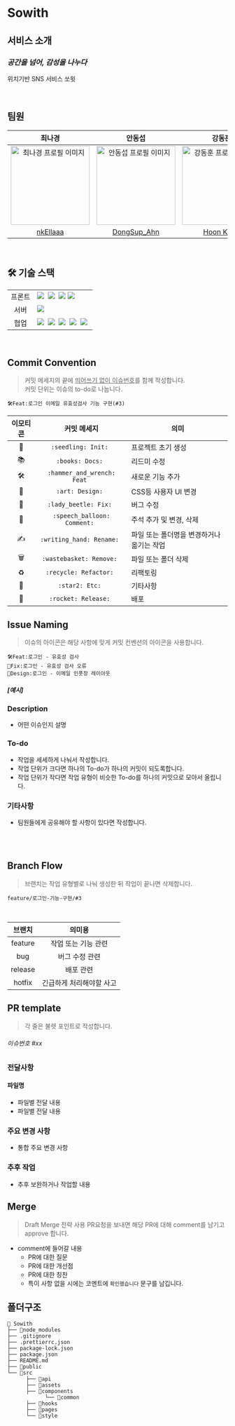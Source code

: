 # Sowith

## 서비스 소개
### <i>공간을 넘어, 감성을 나누다</i>

위치기반 SNS 서비스 쏘윗

<br>

## 팀원
|최나경|안동섭|강동훈|
| :---: | :---: | :---: |
| <img width="180" alt="최나경 프로필 이미지" src="https://github.com/FRONTENDSCHOOL5/final-10-Goodi/assets/97887376/c429a5b2-80fa-4c92-9898-cfea2faa4eb5"> | <img width="180"  alt="안동섭 프로필 이미지" src="https://avatars.githubusercontent.com/u/96939334?s=400&u=6a4e635ccb574702b10b9464ce61bba61abefc72&v=4"> | <img width="180" alt="강동훈 프로필 이미지" src="https://github.com/starcradle101/starcradle101/assets/113353436/6e446c31-88ac-48b6-b6e4-4760fece3520"> |
| [nkEllaaa](https://github.com/nkEllaaa) | [DongSup_Ahn](https://github.com/D-Sup) | [Hoon Kang](https://github.com/starcradle101) |

<br>

## 🛠️ 기술 스택

<table>
<tr>
 <td align="center">프론트</td>
 <td>
  <img src="https://img.shields.io/badge/TypeScript-3178C6?style=for-the-badge&logo=TypeScript&logoColor=white">&nbsp 
  <img src="https://img.shields.io/badge/React-61DAFB?style=for-the-badge&logo=React&logoColor=ffffff"/>&nbsp
   <img src="https://img.shields.io/badge/Recoil-3578E5?style=for-the-badge&logo=aws&logoColor=white"> 
  <img src="https://img.shields.io/badge/styled--components-DB7093?style=for-the-badge&logo=styled-components&logoColor=white"/>&nbsp 
 </td>
</tr>
<tr>
  <td align="center">서버</td>
  <td>
    <img src="https://img.shields.io/badge/Firebase-FFCA28?style=for-the-badge&logo=Firebase&logoColor=ffffff"/>&nbsp
  </td>
</tr>  
<tr>
 <td align="center">협업</td>
 <td>
    <img src="https://img.shields.io/badge/Git-F05032?style=for-the-badge&logo=Git&logoColor=white"/>&nbsp
    <img src="https://img.shields.io/badge/GitHub-181717?style=for-the-badge&logo=GitHub&logoColor=white"/>&nbsp 
    <img src="https://img.shields.io/badge/Notion-5a5d69?style=for-the-badge&logo=Notion&logoColor=white"/>&nbsp
    <img src="https://img.shields.io/badge/Discord-4263f5?style=for-the-badge&logo=Discord&logoColor=white"/>&nbsp 
    <img src="https://img.shields.io/badge/Figma-d90f42?style=for-the-badge&logo=Figma&logoColor=white"/>&nbsp  
 </td>
</tr>
</table>

<br>

## Commit Convention
> 커밋 메세지의 끝에 <u>띄어쓰기 없이 이슈번호</u>를 함께 작성합니다.<br>
> 커밋 단위는 이슈의 to-do로 나눕니다.

`🛠️Feat:로그인 이메일 유효성검사 기능 구현(#3)`
<br>

|이모티콘|커밋 메세지|의미|
|:---:|:---:|---|
|🌱|`:seedling: Init: `|프로젝트 초기 생성|
|📚|`:books: Docs: `|리드미 수정|
|🛠️|`:hammer_and_wrench: Feat `|새로운 기능 추가|
|🎨|`:art: Design: `|CSS등 사용자 UI 변경|
|🐞|`:lady_beetle: Fix: `|버그 수정|
|💬|`:speech_balloon: Comment: `|주석 추가 및 변경, 삭제|
|✍️|`:writing_hand: Rename: `|파일 또는 폴더명을 변경하거나 옮기는 작업|
|🗑️|`:wastebasket: Remove: `|파일 또는 폴더 삭제|
|♻️|`:recycle: Refactor: `|리팩토링|
|🌟|`:star2: Etc: `|기타사항|
|🚀|`:rocket: Release: `|배포|

## Issue Naming
> 이슈의 아이콘은 해당 사항에 맞게 커밋 컨벤션의 아이콘을 사용합니다.<br>

`🛠Feat:로그인 - 유효성 검사`<br>
`🐞Fix:로그인 - 유효성 검사 오류`<br>
`🎨Design:로그인 - 이메일 인풋창 레이아웃`<br>


##### [예시]
### Description
- 어떤 이슈인지 설명
### To-do
- 작업을 세세하게 나눠서 작성합니다.
- 작업 단위가 크다면 하나의 To-do가 하나의 커밋이 되도록합니다.
- 작업 단위가 작다면 작업 유형이 비슷한 To-do를 하나의 커밋으로 모아서 올립니다.
### 기타사항
- 팀원들에게 공유해야 할 사항이 있다면 작성합니다.
<br>
<br>

## Branch Flow
> 브랜치는 작업 유형별로 나눠 생성한 뒤 작업이 끝나면 삭제합니다.<br>

`feature/로그인-기능-구현/#3`

<br>

|브랜치|의미용|
|:---:|:---:|
|feature|작업 또는 기능 관련|
|bug|버그 수정 관련|
|release|배포 관련|
|hotfix|긴급하게 처리해야할 사고|

## PR template
> 각 줄은 불렛 포인트로 작성합니다.
###### 이슈번호 #xx
### 전달사항
#### 파일명
- 파일별 전달 내용
- 파일별 전달 내용
### 주요 변경 사항
- 통합 주요 변경 사항
### 추후 작업
- 추후 보완하거나 작업할 내용

## Merge
> Draft Merge 전략 사용
> PR요청을 보내면 해당 PR에 대해 comment를 남기고 approve 합니다.
- comment에 들어갈 내용
  - PR에 대한 질문 
  - PR에 대한 개선점
  - PR에 대한 칭찬
  - 특이 사항 없을 시에는 코멘트에 `확인했습니다` 문구를 남깁니다.

## 폴더구조
```
📁 Sowith
├── 📁node_modules
├── .gitignore
├── .prettierrc.json
├── package-lock.json
├── package.json
├── README.md
├── 📁public
└── 📂src
      ├── 📁api
      ├── 📂assets
      ├── 📂components
            └── 📂common
      ├── 📁hooks
      ├── 📁pages
      └── 📂style
```
